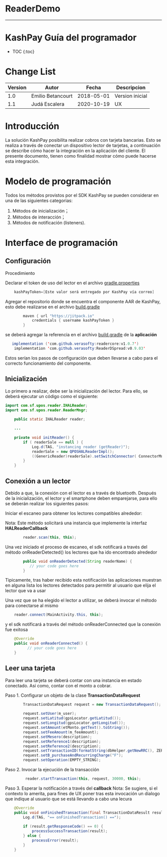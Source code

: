 # ReaderDemo

----

# KashPay Guía del programador

- TOC
{:toc}


# Change List

Version | Autor               | Fecha      | Descripcion
--------|---------------------|------------|----------------
1.0     | Emilio Betancourt   | 2018-05-01 | Version inicial
1.1     | Judá Escalera       | 2020-10-19 | UX

# Introducción

La solución KashPay posibilita realizar cobros con tarjeta bancarias. Esto se realiza a través de conectar un dispositivo lector de tarjetas, a continuación se describe cómo hacer la integración 
en la aplicación del cliente. El presente documento, tienen como finalidad mostrar cómo puede hacerse esta integración. 


# Modelo de programación

Todos los métodos provistos por el SDK KashPay se pueden considerar en una de las siguientes categorias:
1. Métodos de inicialización；
2. Métodos de interacción；
3. Métodos de notificación (listeners).

# Interface de programación

## Configuración

Procedimiento

Declarar el token de uso del lector en el archivo [gradle.properties](/gradle.properties) 

```java
    kashPayToken=[Este valor será entregado por KashPay vía correo]
```

Agregar el repositorio donde se encuentra el componente AAR de KashPay, esto debe realizarse en el archivo
[build.gradle](/build.gradle)

```java
        maven { url "https://jitpack.io"
            credentials { username kashPayToken }
        }
```

se deberá agregar la referencia en el archivo [build.gradle](/app/build.gradle) de la **aplicación**

```java
   implementation ('com.github.verasofty:readercore:v1.0.7')
    implementation 'com.github.verasofty:ReaderDSpread:v0.9.03'
```

Estos serían los pasos de configuración que deben llevarse a cabo para el correcto funcionamiento del componente.


## Inicialización

Lo primero a realizar, debe ser la inicialización del lector. Para ello, se deberá ejecutar un código como el siguiente: 


```java
import com.sf.upos.reader.IHALReader;
import com.sf.upos.reader.ReaderMngr;
```

```java
    public static IHALReader reader;
    
    ...
    
    private void initReader() {
        if ( readerSale == null ) {
            Log.d(TAG, "instancing reader (getReader)");
            readerSale = new QPOSHALReaderImpl();
            ((GenericReader)readerSale).setSwitchConnector( ConnectorMngr.getConnectorByID(ConnectorMngr.REST_CONNECTOR) );
        }
    }
```

## Conexión a un lector

Debido a que, la conexión con el lector es a través de bluetooth. Después de la inicialización, el lector y el smartphone deben
emparejarse, para ello se deberán realizar los siguientes pasos:

Iniciar el escaneo para obtener los lectores compatibles alrededor:

Nota: Este método solicitará una instancia que implemente la interfaz **HALReaderCallback**

```java
        reader.scan(this, this);
```
Una vez iniciado el proceso de escaneo, el sdk notificará a través del método onReaderDetected() los lectores que ha ido encontrado alrededor

```java
        public void onReaderDetected(String readerName) {
           // your code goes here
        }
```
Tipicamente, tras haber recibido esta notificación las aplicaciones muestran en alguna lista los lectores detectados para permitir al usuario que elija el lector que va a usar

Una vez que se ha elegido el lector a utilizar, se deberá invocar el método para conectarse al mismo

```java
    reader.connect(MainActivity.this, this);
```
y el sdk notificará a través del método onReaderConnected que la conexión fue exitosa

```java
    @Override
    public void onReaderConnected() {
          // your code goes here
    }
```

## Leer una tarjeta

Para leer una tarjeta se deberá contar con una instancia en estado conectado. Así como, contar con el monto a cobrar.

Paso 1. Configurar un objeto de la clase **TransactionDataRequest**

```java
        TransactionDataRequest request = new TransactionDataRequest();
        
        request.setUser(m_user);
        request.setLatitud(gpsLocator.getLatitud());
        request.setLongitud(gpsLocator.getLongitud());
        request.setAmount(etMonto.getText().toString());
        request.setFeeAmount(m_feeAmount);
        request.setMesero(description);
        request.setReference1(description);
        request.setReference2(description);
        request.setTransactionID(formatString(dbHelper.getNewRRC(), ZERO, 6, true));
        request.setB_purchaseAndRecurringCharge("F");
        request.setOperation(EMPTY_STRING);
```

Paso 2. Invocar la ejecución de la transacción

```java
         reader.startTransaction(this, request, 30000, this);
```

Paso 3. Esperar la notificación a través del **callback**
Nota: Se sugiere, si el contexto lo amerita, para fines de UX poner tras esta invocación un dialogo que indique al usuario que se está llevando a cabo una lecura

```java
    @Override
    public void onFinishedTransaction(final TransactionDataResult result) {        
        Log.d(TAG, "== onFinishedTransaction() ==");
        
        if (result.getResponseCode() == 0) {  
            processSuccessTransaction(result);
        } else {
            processError(result);
        }
    }
```
